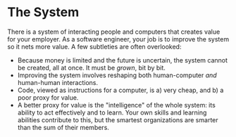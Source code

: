 # The System

There is a system of interacting people and computers that creates value for your employer. As a software engineer, your job is to improve the system so it nets more value. A few subtleties are often overlooked:

- Because money is limited and the future is uncertain, the system cannot be created, all at once. It must be _grown_, bit by bit.
- Improving the system involves reshaping both human-computer *and* human-human interactions.
- Code, viewed as instructions for a computer, is a) very cheap, and b) a poor proxy for value.
- A better proxy for value is the "intelligence" of the whole system: its ability to act effectively and to learn. Your own skills and learning abilities contribute to this, but the smartest organizations are smarter than the sum of their members.
